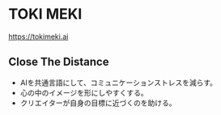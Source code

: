 # TOKI MEKI

https://tokimeki.ai

## Close The Distance

- AIを共通言語にして、コミュニケーションストレスを減らす。
- 心の中のイメージを形にしやすくする。
- クリエイターが自身の目標に近づくのを助ける。
